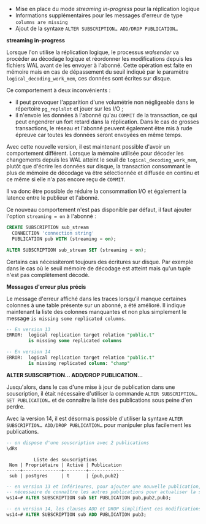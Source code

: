 <!--
Les commits sur ce sujet sont :

* https://commitfest.postgresql.org/29/1927/
* https://git.postgresql.org/gitweb/?p=postgresql.git;a=commit;h=45fdc9738b36d1068d3ad8fdb06436d6fd14436b
* https://commitfest.postgresql.org/30/2727/
* https://www.dalibo.info/home/benoit/public/vip_management?&#vip_manager

Discussion

* https://gitlab.dalibo.info/formation/workshops/-/issues/115

-->

<div class="slide-content">

* Mise en place du mode _streaming in-progress_ pour la réplication logique
* Informations supplémentaires pour les messages d'erreur de type `columns are missing`
* Ajout de la syntaxe `ALTER SUBSCRIPTION… ADD/DROP PUBLICATION…`

</div>

<div class="notes">

**streaming in-progress**

Lorsque l'on utilise la réplication logique, le processus _walsender_ va procéder 
au décodage logique et réordonner les modifications depuis les fichiers WAL 
avant de les envoyer à l'abonné. Cette opération est faite en mémoire mais en 
cas de dépassement du seuil indiqué par le paramètre `logical_decoding_work_mem`, 
ces données sont écrites sur disque.

Ce comportement à deux inconvénients :

* il peut provoquer l'apparition d'une volumétrie non négligeable dans le répertoire 
`pg_replslot` et jouer sur les I/O ;
* il n'envoie les données à l'abonné qu'au `COMMIT` de la transaction, ce qui 
peut engendrer un fort retard dans la réplication. Dans le cas de grosses transactions, 
le réseau et l'abonné peuvent également être mis à rude épreuve car toutes les 
données seront envoyées en même temps.

Avec cette nouvelle version, il est maintenant possible d'avoir un comportement 
différent. Lorsque la mémoire utilisée pour décoder les changements depuis 
les WAL atteint le seuil de `logical_decoding_work_mem`, plutôt que d'écrire 
les données sur disque, la transaction consommant le plus de mémoire de décodage 
va être sélectionnée et diffusée en continu et ce même si elle n'a pas encore 
reçu de `COMMIT`.

Il va donc être possible de réduire la consommation I/O et également la latence entre 
le publieur et l'abonné.

Ce nouveau comportement n'est pas disponible par défaut, il faut ajouter 
l'option `streaming = on` à l'abonné :

```sql
CREATE SUBSCRIPTION sub_stream 
  CONNECTION 'connection string' 
  PUBLICATION pub WITH (streaming = on);

ALTER SUBSCRIPTION sub_stream SET (streaming = on);
```

Certains cas nécessiteront toujours des écritures sur disque. Par exemple
dans le cas où le seuil mémoire de décodage est atteint mais qu'un tuple 
n'est pas complètement décodé.

**Messages d'erreur plus précis**

Le message d'erreur affiché dans les traces lorsqu'il manque certaines colonnes à
une table présente sur un abonné, a été amélioré. Il indique maintenant
la liste des colonnes manquantes et non plus simplement le message `is missing
some replicated columns`.

```sql
-- En version 13
ERROR:  logical replication target relation "public.t" 
        is missing some replicated columns

-- En version 14
ERROR:  logical replication target relation "public.t" 
        is missing replicated column: "champ"
```

**ALTER SUBSCRIPTION… ADD/DROP PUBLICATION…**

Jusqu'alors, dans le cas d'une mise à jour de publication dans une souscription,
il était nécessaire d'utiliser la commande `ALTER SUBSCRIPTION… SET PUBLICATION…`
et de connaître la liste des publications sous peine d'en perdre.

Avec la version 14, il est désormais possible d'utiliser la syntaxe
`ALTER SUBSCRIPTION… ADD/DROP PUBLICATION…` pour manipuler plus facilement les
publications.

```sql
-- on dispose d'une souscription avec 2 publications
\dRs
```
```text
          Liste des souscriptions
 Nom | Propriétaire | Activé | Publication 
-----+--------------+--------+-------------
 sub | postgres     | t      | {pub,pub2}
```
```sql
-- en version 13 et inférieures, pour ajouter une nouvelle publication, il était
-- nécessaire de connaître les autres publications pour actualiser la souscription
ws14=# ALTER SUBSCRIPTION sub SET PUBLICATION pub,pub2,pub3;

-- en version 14, les clauses ADD et DROP simplifient ces modifications
ws14=# ALTER SUBSCRIPTION sub ADD PUBLICATION pub3;
```

</div>
